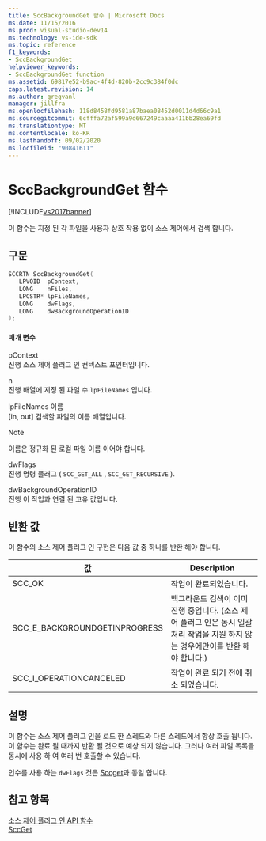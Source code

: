 ```yaml
---
title: SccBackgroundGet 함수 | Microsoft Docs
ms.date: 11/15/2016
ms.prod: visual-studio-dev14
ms.technology: vs-ide-sdk
ms.topic: reference
f1_keywords:
- SccBackgroundGet
helpviewer_keywords:
- SccBackgroundGet function
ms.assetid: 69817e52-b9ac-4f4d-820b-2cc9c384f0dc
caps.latest.revision: 14
ms.author: gregvanl
manager: jillfra
ms.openlocfilehash: 118d8458fd9581a87baea08452d0011d4d66c9a1
ms.sourcegitcommit: 6cfffa72af599a9d667249caaaa411bb28ea69fd
ms.translationtype: MT
ms.contentlocale: ko-KR
ms.lasthandoff: 09/02/2020
ms.locfileid: "90841611"
---
```

# <a name="sccbackgroundget-function"></a>SccBackgroundGet 함수
[!INCLUDE[vs2017banner](../includes/vs2017banner.md)]

이 함수는 지정 된 각 파일을 사용자 상호 작용 없이 소스 제어에서 검색 합니다.  
  
## <a name="syntax"></a>구문  
  
```cpp  
SCCRTN SccBackgroundGet(  
   LPVOID  pContext,  
   LONG    nFiles,  
   LPCSTR* lpFileNames,  
   LONG    dwFlags,  
   LONG    dwBackgroundOperationID  
);  
```  
  
#### <a name="parameters"></a>매개 변수  
 pContext  
 진행 소스 제어 플러그 인 컨텍스트 포인터입니다.  
  
 n  
 진행 배열에 지정 된 파일 수 `lpFileNames` 입니다.  
  
 lpFileNames 이름  
 [in, out] 검색할 파일의 이름 배열입니다.  
  
> [!NOTE]
> 이름은 정규화 된 로컬 파일 이름 이어야 합니다.  
  
 dwFlags  
 진행 명령 플래그 ( `SCC_GET_ALL` , `SCC_GET_RECURSIVE` ).  
  
 dwBackgroundOperationID  
 진행 이 작업과 연결 된 고유 값입니다.  
  
## <a name="return-value"></a>반환 값  
 이 함수의 소스 제어 플러그 인 구현은 다음 값 중 하나를 반환 해야 합니다.  
  
|값|Description|  
|-----------|-----------------|  
|SCC_OK|작업이 완료되었습니다.|  
|SCC_E_BACKGROUNDGETINPROGRESS|백그라운드 검색이 이미 진행 중입니다. (소스 제어 플러그 인은 동시 일괄 처리 작업을 지원 하지 않는 경우에만이를 반환 해야 합니다.)|  
|SCC_I_OPERATIONCANCELED|작업이 완료 되기 전에 취소 되었습니다.|  
  
## <a name="remarks"></a>설명  
 이 함수는 소스 제어 플러그 인을 로드 한 스레드와 다른 스레드에서 항상 호출 됩니다. 이 함수는 완료 될 때까지 반환 될 것으로 예상 되지 않습니다. 그러나 여러 파일 목록을 동시에 사용 하 여 여러 번 호출할 수 있습니다.  
  
 인수를 사용 하는 `dwFlags` 것은 [Sccget](../extensibility/sccget-function.md)과 동일 합니다.  
  
## <a name="see-also"></a>참고 항목  
 [소스 제어 플러그 인 API 함수](../extensibility/source-control-plug-in-api-functions.md)   
 [SccGet](../extensibility/sccget-function.md)
